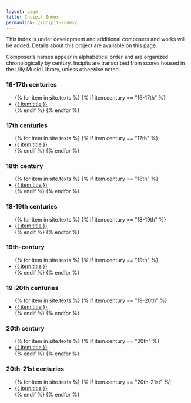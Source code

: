 ```yaml
---
layout: page
title: Incipit Index
permanlink: /incipit-index/
---
```

This index is under development and additional composers and works will be added. Details about this project are available on this [page](https://annakijas1.github.io/rebalancing-music-canon/about/).

Composer's names appear in alphabetical order and are organized chronologically by century. Incipits are transcribed from scores housed in the Lilly Music Library, unless otherwise noted. 

<div class="toc">
  <h3>16-17th centuries</h3>
    <ul class="texts">
    {% for item in site.texts %}
      {% if item.century == "16-17th" %}
          <li class="text-title">
          <a href="{{ site.baseurl }}{{ item.url }}">
        {{ item.title }}
              </a>
    </li>
      {% endif %}
    {% endfor %}
</ul>
  
  <h3>17th centuries</h3>
    <ul class="texts">
    {% for item in site.texts %}
      {% if item.century == "17th" %}
          <li class="text-title">
          <a href="{{ site.baseurl }}{{ item.url }}">
        {{ item.title }}
              </a>
    </li>
      {% endif %}
    {% endfor %}
</ul>

<h3>18th century</h3>
    <ul class="texts">
    {% for item in site.texts %}
      {% if item.century == "18th" %}
          <li class="text-title">
          <a href="{{ site.baseurl }}{{ item.url }}">
        {{ item.title }}
              </a>
    </li>
      {% endif %}
    {% endfor %}
</ul>
  
   <h3>18-19th centuries</h3>
    <ul class="texts">
    {% for item in site.texts %}
      {% if item.century == "18-19th" %}
          <li class="text-title">
          <a href="{{ site.baseurl }}{{ item.url }}">
        {{ item.title }}
              </a>
    </li>
      {% endif %}
    {% endfor %}
</ul>

  <h3>19th-century</h3>
    <ul class="texts">
    {% for item in site.texts %}
      {% if item.century == "19th" %}
          <li class="text-title">
          <a href="{{ site.baseurl }}{{ item.url }}">
        {{ item.title }}
              </a>
    </li>
      {% endif %}
    {% endfor %}
</ul>

 <h3>19-20th centuries</h3>
    <ul class="texts">
    {% for item in site.texts %}
      {% if item.century == "19-20th" %}
          <li class="text-title">
          <a href="{{ site.baseurl }}{{ item.url }}">
        {{ item.title }}
              </a>
    </li>
      {% endif %}
    {% endfor %}
</ul>

  <h3>20th century</h3>
    <ul class="texts">
    {% for item in site.texts %}
      {% if item.century == "20th" %}
          <li class="text-title">
          <a href="{{ site.baseurl }}{{ item.url }}">
        {{ item.title }}
              </a>
    </li>
      {% endif %}
    {% endfor %}
</ul>

 <h3>20th-21st centuries</h3>
    <ul class="texts">
    {% for item in site.texts %}
      {% if item.century == "20th-21st" %}
          <li class="text-title">
          <a href="{{ site.baseurl }}{{ item.url }}">
        {{ item.title }}
              </a>
    </li>
      {% endif %}
    {% endfor %}
</ul>
</div>
